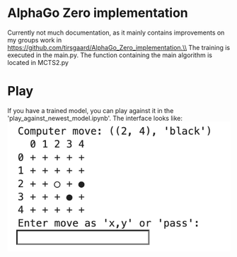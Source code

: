 # AlphaGo Zero implementation
Currently not much documentation, as it mainly contains improvements on my groups work in https://github.com/tirsgaard/AlphaGo_Zero_implementation.\\
The training is executed in the main.py. The function containing the main algorithm is located in MCTS2.py

# Play
If you have a trained model, you can play against it in the 'play_against_newest_model.ipynb'. The interface looks like:
![Alt text](playAgainst.png "Title")

